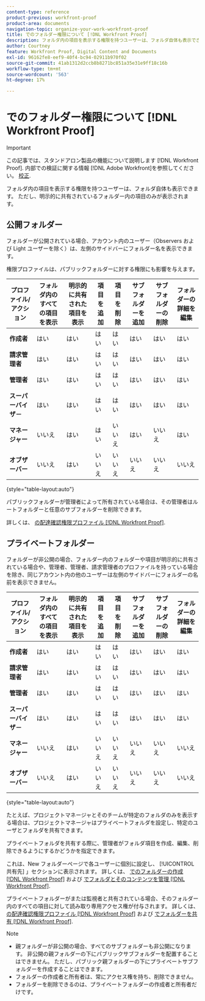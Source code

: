 ```yaml
---
content-type: reference
product-previous: workfront-proof
product-area: documents
navigation-topic: organize-your-work-workfront-proof
title: でのフォルダー権限について [!DNL Workfront Proof]
description: フォルダ内の項目を表示する権限を持つユーザーは、フォルダ自体も表示できます。 ただし、明示的に共有されているフォルダー内の項目のみが表示されます。
author: Courtney
feature: Workfront Proof, Digital Content and Documents
exl-id: 96162fe8-eef9-40f4-bc94-02911b970f02
source-git-commit: 41ab1312d2ccb8b8271bc851a35e31e9ff18c16b
workflow-type: tm+mt
source-wordcount: '563'
ht-degree: 17%

---
```


# でのフォルダー権限について [!DNL Workfront Proof]

>[!IMPORTANT]
>
>この記事では、スタンドアロン製品の機能について説明します [!DNL Workfront Proof]. 内部での検証に関する情報 [!DNL Adobe Workfront]を参照してください。 [校正](../../../review-and-approve-work/proofing/proofing.md).

フォルダ内の項目を表示する権限を持つユーザーは、フォルダ自体も表示できます。 ただし、明示的に共有されているフォルダー内の項目のみが表示されます。

## 公開フォルダー

フォルダーが公開されている場合、アカウント内のユーザー（Observers および Light ユーザーを除く）は、左側のサイドバーにフォルダー名を表示できます。

権限プロファイルは、パブリックフォルダーに対する権限にも影響を与えます。

| **プロファイル/アクション** | **フォルダ内のすべての項目を表示** | **明示的に共有された項目を表示** | **項目を追加** | **項目を削除** | **サブフォルダーを追加** | **サブフォルダーの削除** | **フォルダーの詳細を編集** |
|---|---|---|---|---|---|---|---|
| **作成者** | はい | はい | はい | はい | はい | はい | はい |
| **請求管理者** | はい | はい | はい | はい | はい | はい | はい |
| **管理者** | はい | はい | はい | はい | はい | はい | はい |
| **スーパーバイザ－** | はい | はい | はい | はい | はい | はい | はい |
| **マネージャー** | いいえ | はい | はい | いいえ | はい | いいえ | はい |
| **オブザーバー** | いいえ | はい | いいえ | いいえ | いいえ | いいえ | いいえ |

{style=&quot;table-layout:auto&quot;}

パブリックフォルダーが管理者によって所有されている場合は、その管理者はルートフォルダーと任意のサブフォルダーを削除できます。

詳しくは、 [の配達確認権限プロファイル [!DNL Workfront Proof]](../../../workfront-proof/wp-acct-admin/account-settings/proof-perm-profiles-in-wp.md).

## プライベートフォルダー

フォルダーが非公開の場合、フォルダー内のフォルダーや項目が明示的に共有されている場合や、管理者、管理者、請求管理者のプロファイルを持っている場合を除き、同じアカウント内の他のユーザーは左側のサイドバーにフォルダーの名前を表示できません。

| **プロファイル/アクション** | **フォルダ内のすべての項目を表示** | **明示的に共有された項目を表示** | **項目を追加** | **項目を削除** | **サブフォルダーを追加** | **サブフォルダーの削除** | **フォルダーの詳細を編集** |
|---|---|---|---|---|---|---|---|
| **作成者** | はい | はい | はい | はい | はい | はい | はい |
| **請求管理者** | はい | はい | はい | はい | はい | はい | はい |
| **管理者** | はい | はい | はい | はい | はい | はい | はい |
| **スーパーバイザ－** | はい | はい | はい | はい | はい | はい | はい |
| **マネージャー** | いいえ | はい | いいえ | いいえ | いいえ | いいえ | いいえ |
| **オブザーバー** | いいえ | はい | いいえ | いいえ | いいえ | いいえ | いいえ |

{style=&quot;table-layout:auto&quot;}

たとえば、プロジェクトマネージャとそのチームが特定のフォルダのみを表示する場合は、プロジェクトマネージャはプライベートフォルダを設定し、特定のユーザとフォルダを共有できます。

プライベートフォルダを共有する際に、管理者がフォルダ項目を作成、編集、削除できるようにするかどうかを指定できます。

これは、New フォルダーページで各ユーザーに個別に設定し、 [!UICONTROL 共有先] 」セクションに表示されます。 詳しくは、 [でのフォルダーの作成 [!DNL Workfront Proof]](../../../workfront-proof/wp-work-proofsfiles/organize-your-work/create-folders.md) および [でフォルダとそのコンテンツを管理 [!DNL Workfront Proof]](../../../workfront-proof/wp-work-proofsfiles/organize-your-work/manage-folders-and-contents.md).

プライベートフォルダーがまたは監視者と共有されている場合、そのフォルダー内のすべての項目に対して読み取り専用アクセス権が付与されます。 詳しくは、 [の配達確認権限プロファイル [!DNL Workfront Proof]](../../../workfront-proof/wp-acct-admin/account-settings/proof-perm-profiles-in-wp.md) および [でフォルダーを共有 [!DNL Workfront Proof]](../../../workfront-proof/wp-work-proofsfiles/organize-your-work/share-folders.md).

>[!NOTE]
>
>* 親フォルダーが非公開の場合、すべてのサブフォルダーも非公開になります。 非公開の親フォルダーの下にパブリックサブフォルダーを配置することはできません。 ただし、パブリック親フォルダーの下にプライベートサブフォルダーを作成することはできます。
>* フォルダーの作成者と所有者は、常にアクセス権を持ち、削除できません。
>* フォルダーを削除できるのは、プライベートフォルダーの作成者と所有者だけです。


